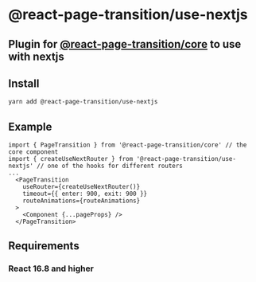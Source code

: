 # @react-page-transition/use-nextjs

## Plugin for [@react-page-transition/core](https://github.com/Uncleseneca/react-page-transition-core) to use with nextjs

## Install

```sh
yarn add @react-page-transition/use-nextjs
```

## Example

```
import { PageTransition } from '@react-page-transition/core' // the core component
import { createUseNextRouter } from '@react-page-transition/use-nextjs' // one of the hooks for different routers
...
  <PageTransition
    useRouter={createUseNextRouter()}
    timeout={{ enter: 900, exit: 900 }}
    routeAnimations={routeAnimations}
  >
    <Component {...pageProps} />
  </PageTransition>
```

## Requirements

### React 16.8 and higher
